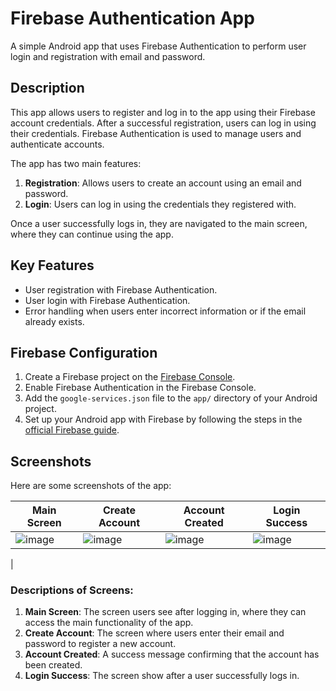 # Firebase Authentication App

A simple Android app that uses Firebase Authentication to perform user login and registration with email and password.

## Description

This app allows users to register and log in to the app using their Firebase account credentials. After a successful registration, users can log in using their credentials. Firebase Authentication is used to manage users and authenticate accounts.

The app has two main features:
1. **Registration**: Allows users to create an account using an email and password.
2. **Login**: Users can log in using the credentials they registered with.

Once a user successfully logs in, they are navigated to the main screen, where they can continue using the app.

## Key Features

- User registration with Firebase Authentication.
- User login with Firebase Authentication.
- Error handling when users enter incorrect information or if the email already exists.

## Firebase Configuration

1. Create a Firebase project on the [Firebase Console](https://console.firebase.google.com/).
2. Enable Firebase Authentication in the Firebase Console.
3. Add the `google-services.json` file to the `app/` directory of your Android project.
4. Set up your Android app with Firebase by following the steps in the [official Firebase guide](https://firebase.google.com/docs/android/setup).

## Screenshots

Here are some screenshots of the app:

| Main Screen            | Create Account          | Account Created       | Login Success         |
|------------------------|-------------------------|-----------------------|-----------------------|
| ![image](https://github.com/user-attachments/assets/b2e58c3d-22cf-49ca-9f77-bd7fd19b51d6) | ![image](https://github.com/user-attachments/assets/2e96d93f-27b1-4334-bbca-b7125090cfaf) | ![image](https://github.com/user-attachments/assets/04eab280-cefd-4d84-8489-7b974cf77b24)  | ![image](https://github.com/user-attachments/assets/5febe1e3-3113-4d72-9850-a2a212f5ead4)
 |

### Descriptions of Screens:
1. **Main Screen**: The screen users see after logging in, where they can access the main functionality of the app.
2. **Create Account**: The screen where users enter their email and password to register a new account.
3. **Account Created**: A success message confirming that the account has been created.
4. **Login Success**: The screen show after a user successfully logs in.





